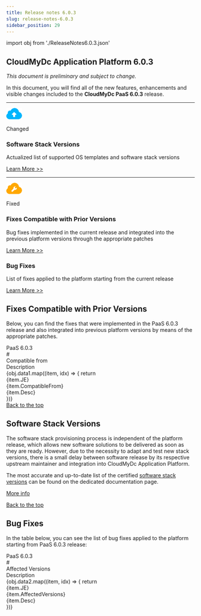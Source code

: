 ```yaml
---
title: Release notes 6.0.3
slug: release-notes-6.0.3
sidebar_position: 29
---
```


import obj from './ReleaseNotes6.0.3.json'

## CloudMyDc Application Platform 6.0.3

_This document is preliminary and subject to change._

In this document, you will find all of the new features, enhancements and visible changes included to the **CloudMyDc PaaS 6.0.3** release.

<hr/>

<div style={{
        display: 'flex',
        padding: '10px 0 10px 0',
    }}>
    <div style={{
        width: '20%',
        display: 'flex',
        flexDirection: 'column',
        alignItems: 'center',
        padding: '20px',
        justifyContent: 'flex-start',
    }}>

![Locale Dropdown](./img/ReleaseNotes8.3.2/download.png)

Changed

</div>
    <div>
        <div style={{
            background: '#def6ff',
            padding: '20px',
            margin: '10px 0',
        }}>
            <h3 style={{
                fontSize: '23px',
                fontWeight: '500',
        }}>Software Stack Versions</h3>
            <p>Actualized list of supported OS templates and software stack versions</p>
            <div style={{
            display: 'flex',
            flexDirection: 'row-reverse',
        }}>
                <a href="/docs/PlatformOverview/Release%20Notes/Release%20Notes%206.0.3#software-stack-versions">
                    Learn More >>
                </a>
            </div>
        </div>
    </div>

</div>

<hr/>

<div style={{
        display: 'flex',
        padding: '10px 0 10px 0',
    }}>
    <div style={{
        width: '20%',
        display: 'flex',
        flexDirection: 'column',
        alignItems: 'center',
        padding: '20px',
        justifyContent: 'flex-start',
    }}>

![Locale Dropdown](<./img/ReleaseNotes8.3.2/download%20(1).png>)

Fixed

</div>
    <div>
        <div style={{
            background: '#fef6e6',
            padding: '20px',
            margin: '10px 0',
        }}>
            <h3 style={{
                fontSize: '23px',
                fontWeight: '500',
        }}>Fixes Compatible with Prior Versions</h3>
            <p>Bug fixes implemented in the current release and integrated into the previous platform versions through the appropriate patches</p>
            <div style={{
            display: 'flex',
            flexDirection: 'row-reverse',
        }}>
                <a href="/docs/PlatformOverview/Release%20Notes/Release%20Notes%206.0.3#fixes-compatible-with-prior-versions">
                    Learn More >>
                </a>
            </div>
        </div>
        <div style={{
            background: '#fef6e6',
            padding: '20px',
            margin: '10px 0',
        }}>
            <h3 style={{
                fontSize: '23px',
                fontWeight: '500',
        }}>Bug Fixes</h3>
            <p>List of fixes applied to the platform starting from the current release</p>
            <div style={{
            display: 'flex',
            flexDirection: 'row-reverse',
        }}>
                <a href="/docs/PlatformOverview/Release%20Notes/Release%20Notes%206.0.3#bug-fixes">
                    Learn More >>
                </a>
            </div>
        </div>
    </div>

</div>

## Fixes Compatible with Prior Versions

Below, you can find the fixes that were implemented in the PaaS 6.0.3 release and also integrated into previous platform versions by means of the appropriate patches.

<div style={{
        width: '100%',
        margin: '0 0 5rem 0',
        borderRadius: '7px',
        overflow: 'hidden',
    }} >
    <div style={{
        width: '100%',
        padding: '20px',
        height: '70px',
        border: '1px solid var(--ifm-toc-border-color)',
        display: 'flex', 
        alignItems: 'center', 
        justifyContent: 'center',
        fontWeight: '400',
        fontSize: '25px',
        color: 'var(--table-color-primary)',
        background: 'var(--table-bg-primary-t3)'
    }}>
        PaaS 6.0.3
    </div>
    <div>
        <div style={{
            width: '100%',
            height: 'auto',
            border: '1px solid var(--ifm-toc-border-color)',
            display: 'grid', 
            fontWeight: '500',
            color: 'var(--table-color-primary)',
            background: 'var(--table-bg-primary-t2)', 
            gridTemplateColumns: '0.8fr 1fr 2fr',
            overflow: 'hidden',
        }}>
            <div style={{
                display: 'flex', 
                alignItems: 'center', 
                justifyContent: 'center',
                padding: '20px',
                wordBreak: 'break-all',
                borderRight: '1px solid var(--ifm-toc-border-color)',
            }}>
                #
            </div>
            <div style={{
                display: 'flex', 
                alignItems: 'center', 
                justifyContent: 'center',
                padding: '20px',
                borderRight: '1px solid var(--ifm-toc-border-color)',
                wordBreak: 'break-all'
            }}>
               Compatible from
            </div>
            <div style={{
                display: 'flex', 
                alignItems: 'center', 
                justifyContent: 'center',
                padding: '20px',
                borderRight: '1px solid var(--ifm-toc-border-color)',
                wordBreak: 'break-all'
            }}>
               Description
            </div> 
        </div>
        {obj.data1.map((item, idx) => {
            return <div style={{
            width: '100%',
            height: 'auto',
            border: '1px solid var(--ifm-toc-border-color)',
            display: 'grid', 
            gridTemplateColumns: '0.8fr 1fr 2fr',
            fontWeight: '400',
        }}>
            <div style={{
                padding: '20px',
                borderRight: '1px solid var(--ifm-toc-border-color)',
                background: 'var(--table-bg-primary-t1)',
                display: 'flex', 
                alignItems: 'center', 
                justifyContent: 'flex-start',
                wordBreak: 'break-all',
                padding: '20px',
            }}>
                {item.JE}
            </div>
            <div style={{
                display: 'flex', 
                alignItems: 'center', 
                justifyContent: 'center',
                padding: '20px',
                wordBreak: 'break-all'
            }}>
                    {item.CompatibleFrom}
            </div>
            <div style={{
                wordBreak: 'break-all',
                 padding: '20px',
            }}>
                {item.Desc}
            </div>
        </div>
        })}
    </div>
</div>

<div style={{
        display: 'flex',
        flexDirection: 'row-reverse',
        padding: '10px 0',
    }}>
    <a href="/docs/PlatformOverview/Release%20Notes/Release%20Notes%208.3#CloudMyDc-application-platform-83">
        Back to the top
    </a>
</div>

## Software Stack Versions

The software stack provisioning process is independent of the platform release, which allows new software solutions to be delivered as soon as they are ready. However, due to the necessity to adapt and test new stack versions, there is a small delay between software release by its respective upstream maintainer and integration into CloudMyDc Application Platform.

The most accurate and up-to-date list of the certified [software stack versions](/docs/QuickStart/Software%20Stack%20Versions) can be found on the dedicated documentation page.

[More info](/docs/QuickStart/Software%20Stack%20Versions)

<div style={{
        display: 'flex',
        flexDirection: 'row-reverse',
        padding: '10px 0',
    }}>
    <a href="/docs/PlatformOverview/Release%20Notes/Release%20Notes%208.3#CloudMyDc-application-platform-83">
        Back to the top
    </a>
</div>

## Bug Fixes

In the table below, you can see the list of bug fixes applied to the platform starting from PaaS 6.0.3 release:

<div style={{
        width: '100%',
        margin: '0 0 5rem 0',
        borderRadius: '7px',
        overflow: 'hidden',
    }} >
    <div style={{
        width: '100%',
        padding: '20px',
        height: '70px',
        border: '1px solid var(--ifm-toc-border-color)',
        display: 'flex', 
        alignItems: 'center', 
        justifyContent: 'center',
        fontWeight: '400',
        fontSize: '25px',
        color: 'var(--table-color-primary)',
        background: 'var(--table-bg-primary-t3)'
    }}>
        PaaS 6.0.3
    </div>
    <div>
        <div style={{
            width: '100%',
            height: 'auto',
            border: '1px solid var(--ifm-toc-border-color)',
            display: 'grid', 
            fontWeight: '500',
            color: 'var(--table-color-primary)',
            background: 'var(--table-bg-primary-t2)', 
            gridTemplateColumns: '0.8fr 1fr 2fr',
            overflow: 'hidden',
        }}>
            <div style={{
                display: 'flex', 
                alignItems: 'center', 
                justifyContent: 'center',
                padding: '20px',
                wordBreak: 'break-all',
                borderRight: '1px solid var(--ifm-toc-border-color)',
            }}>
                #
            </div>
            <div style={{
                display: 'flex', 
                alignItems: 'center', 
                justifyContent: 'center',
                padding: '20px',
                borderRight: '1px solid var(--ifm-toc-border-color)',
                wordBreak: 'break-all'
            }}>
               Affected Versions
            </div>
            <div style={{
                display: 'flex', 
                alignItems: 'center', 
                justifyContent: 'center',
                padding: '20px',
                borderRight: '1px solid var(--ifm-toc-border-color)',
                wordBreak: 'break-all'
            }}>
               Description
            </div> 
        </div>
        {obj.data2.map((item, idx) => {
            return <div style={{
            width: '100%',
            height: 'auto',
            border: '1px solid var(--ifm-toc-border-color)',
            display: 'grid', 
            gridTemplateColumns: '0.8fr 1fr 2fr',
            fontWeight: '400',
        }}>
            <div style={{
                padding: '20px',
                borderRight: '1px solid var(--ifm-toc-border-color)',
                background: 'var(--table-bg-primary-t1)',
                display: 'flex', 
                alignItems: 'center', 
                justifyContent: 'flex-start',
                wordBreak: 'break-all',
                padding: '20px',
            }}>
                {item.JE}
            </div>
            <div style={{
                display: 'flex', 
                alignItems: 'center', 
                justifyContent: 'center',
                padding: '20px',
                wordBreak: 'break-all'
            }}>
                {item.AffectedVersions}
            </div>
            <div style={{
                wordBreak: 'break-all',
                 padding: '20px',
            }}>
                {item.Desc}
            </div>
        </div>
        })}
    </div>
</div>
